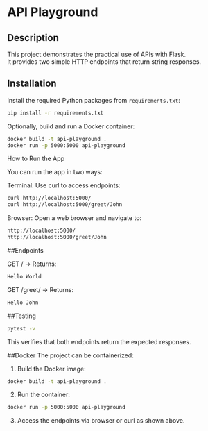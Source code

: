 # API Playground

## Description
This project demonstrates the practical use of APIs with Flask.  
It provides two simple HTTP endpoints that return string responses.

## Installation
Install the required Python packages from `requirements.txt`:

```bash
pip install -r requirements.txt
```
Optionally, build and run a Docker container:

```bash
docker build -t api-playground .
docker run -p 5000:5000 api-playground 
```

How to Run the App

You can run the app in two ways:

Terminal: Use curl to access endpoints:

```bash
curl http://localhost:5000/
curl http://localhost:5000/greet/John
```
Browser: Open a web browser and navigate to:
```bash
http://localhost:5000/
http://localhost:5000/greet/John
```

##Endpoints

GET / → Returns:
```bash
Hello World
```

GET /greet/<name> → Returns:
```bash
Hello John
```

##Testing
```bash
pytest -v
```
This verifies that both endpoints return the expected responses.

##Docker
The project can be containerized:

1. Build the Docker image:
```bash
docker build -t api-playground .
```
2. Run the container:
```bash
docker run -p 5000:5000 api-playground
```

3. Access the endpoints via browser or curl as shown above.

